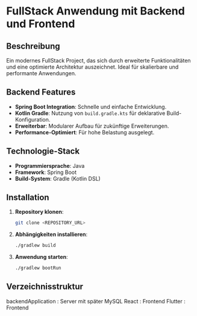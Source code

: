 # FullStack Anwendung mit Backend und Frontend

## Beschreibung
Ein modernes FullStack Project, das sich durch erweiterte Funktionalitäten und eine optimierte Architektur auszeichnet. Ideal für skalierbare und performante Anwendungen.

## Backend Features
- **Spring Boot Integration**: Schnelle und einfache Entwicklung.
- **Kotlin Gradle**: Nutzung von `build.gradle.kts` für deklarative Build-Konfiguration.
- **Erweiterbar**: Modularer Aufbau für zukünftige Erweiterungen.
- **Performance-Optimiert**: Für hohe Belastung ausgelegt.

## Technologie-Stack
- **Programmiersprache**: Java
- **Framework**: Spring Boot
- **Build-System**: Gradle (Kotlin DSL)

## Installation
1. **Repository klonen**:
   ```bash
   git clone <REPOSITORY_URL>
2. **Abhängigkeiten installieren**:
   ```bash
   ./gradlew build

2. **Anwendung starten**:
   ```bash
   ./gradlew bootRun
## Verzeichnisstruktur
backendApplication : Server mit später MySQL
React : Frontend
Flutter : Frontend
   
   
